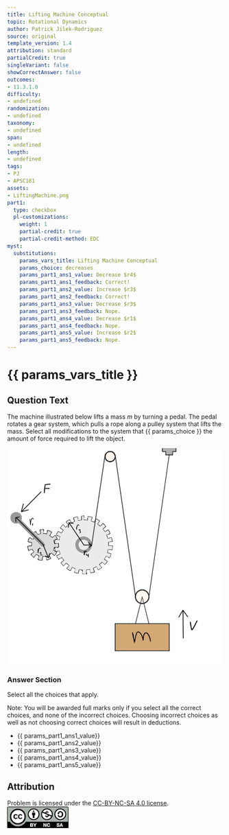 ```yaml
---
title: Lifting Machine Conceptual
topic: Rotational Dynamics
author: Patrick Jilek-Rodriguez
source: original
template_version: 1.4
attribution: standard
partialCredit: true
singleVariant: false
showCorrectAnswer: false
outcomes:
- 11.3.1.0
difficulty:
- undefined
randomization:
- undefined
taxonomy:
- undefined
span:
- undefined
length:
- undefined
tags:
- PJ
- APSC181
assets:
- LiftingMachine.png
part1:
  type: checkbox
  pl-customizations:
    weight: 1
    partial-credit: true
    partial-credit-method: EDC
myst:
  substitutions:
    params_vars_title: Lifting Machine Conceptual
    params_choice: decreases
    params_part1_ans1_value: Decrease $r4$
    params_part1_ans1_feedback: Correct!
    params_part1_ans2_value: Increase $r3$
    params_part1_ans2_feedback: Correct!
    params_part1_ans3_value: Decrease $r3$
    params_part1_ans3_feedback: Nope.
    params_part1_ans4_value: Decrease $r1$
    params_part1_ans4_feedback: Nope.
    params_part1_ans5_value: Increase $r2$
    params_part1_ans5_feedback: Nope.
---
```

# {{ params_vars_title }}

## Question Text

The machine illustrated below lifts a mass $m$ by turning a pedal.
The pedal rotates a gear system, which pulls a rope along a pulley system that lifts the mass.
Select all modifications to the system that {{ params_choice }} the amount of force required to lift the object.

<img src="LiftingMachine.png" width=600 alt="A mass is suspended on a double pulley system. The rope is pulled by a large gear with r3, which is spun by a smaller gear with r2. The smaller gear is spun with a pedal of r1. The rope makes contact with the larger gear at r4." >

### Answer Section

Select all the choices that apply.

Note: You will be awarded full marks only if you select all the correct choices, and none of the incorrect choices. Choosing incorrect choices as well as not choosing correct choices will result in deductions.

- {{ params_part1_ans1_value}}
- {{ params_part1_ans2_value}}
- {{ params_part1_ans3_value}}
- {{ params_part1_ans4_value}}
- {{ params_part1_ans5_value}}

## Attribution

Problem is licensed under the [CC-BY-NC-SA 4.0 license](https://creativecommons.org/licenses/by-nc-sa/4.0/).<br> ![The Creative Commons 4.0 license requiring attribution-BY, non-commercial-NC, and share-alike-SA license.](https://raw.githubusercontent.com/firasm/bits/master/by-nc-sa.png)